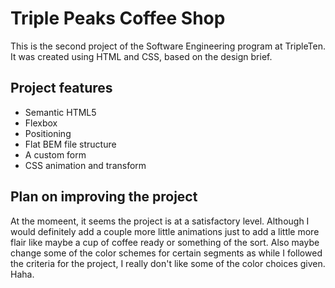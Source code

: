 # Triple Peaks Coffee Shop

This is the second project of the Software Engineering program at TripleTen. It was created using HTML and CSS, based on the design brief.

## Project features

- Semantic HTML5
- Flexbox
- Positioning
- Flat BEM file structure
- A custom form
- CSS animation and transform

## Plan on improving the project

At the momeent, it seems the project is at a satisfactory level. Although I would definitely add a couple more little animations just to add a little more flair like maybe a cup of coffee ready or something of the sort. Also maybe change some of the color schemes for certain segments as while I followed the criteria for the project, I really don't like some of the color choices given. Haha.
